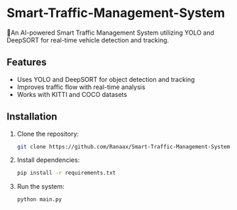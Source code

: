 # Smart-Traffic-Management-System

🚦An AI-powered Smart Traffic Management System utilizing YOLO and DeepSORT for real-time vehicle detection and tracking.


## Features  
- Uses YOLO and DeepSORT for object detection and tracking  
- Improves traffic flow with real-time analysis  
- Works with KITTI and COCO datasets  

## Installation  
1. Clone the repository:  
   ```bash
   git clone https://github.com/Ranaax/Smart-Traffic-Management-System.git
2. Install dependencies:
   ```bash
   pip install -r requirements.txt
3. Run the system:
   ```bash
   python main.py
